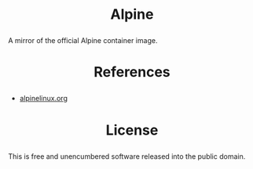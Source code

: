 ﻿<!-- This is free and unencumbered software released into the public domain -->

# <p align=center>Alpine

A mirror of the official Alpine container image.

# <p align=center>References

- [alpinelinux.org](https://alpinelinux.org)

# <p align=center>License

This is free and unencumbered software released into the public domain.
